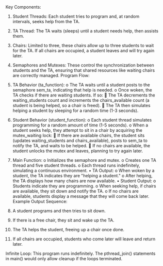 Key Components:
1.	Student Threads: Each student tries to program and, at random intervals, seeks help from the TA.
2.	TA Thread: The TA waits (sleeps) until a student needs help, then assists them.
3.	Chairs: Limited to three, these chairs allow up to three students to wait for the TA. If all chairs are occupied, a student leaves and will try again later.
4.	Semaphores and Mutexes: These control the synchronization between students and the TA, ensuring that shared resources like waiting chairs are correctly managed.
Program Flow:
1.	TA Behavior (ta_function):
o	The TA waits until a student posts to the semaphore sem_ta, indicating that help is needed.
o	Once woken, the TA checks if there are waiting students. If so:
	The TA decrements the waiting_students count and increments the chairs_available count (a student is being helped, so a chair is freed).
	The TA then simulates helping a student by sleeping for a random time (1-3 seconds).

2.	Student Behavior (student_function):
o	Each student thread simulates programming for a random amount of time (1-5 seconds).
o	When a student seeks help, they attempt to sit in a chair by acquiring the mutex_waiting lock:
	If there are available chairs, the student sits (updates waiting_students and chairs_available), posts to sem_ta to notify the TA, and waits to be helped.
	If no chairs are available, the student unlocks the mutex and leaves, planning to try again later.

3.	Main Function:
o	Initializes the semaphore and mutex.
o	Creates one TA thread and five student threads.
o	Each thread runs indefinitely, simulating a continuous environment.
•	TA Output:
o	When woken by a student, the TA indicates they are "helping a student."
o	After helping, the TA displays how many chairs are now available.
•	Student Output:
o	Students indicate they are programming.
o	When seeking help, if chairs are available, they sit down and notify the TA.
o	If no chairs are available, students display a message that they will come back later.
Example Output Sequence:
1.	A student programs and then tries to sit down.
2.	If there is a free chair, they sit and wake up the TA.
3.	The TA helps the student, freeing up a chair once done.
4.	If all chairs are occupied, students who come later will leave and return later.

Infinite Loop: This program runs indefinitely. The pthread_join() statements in main() would only allow cleanup if the loops terminated.

